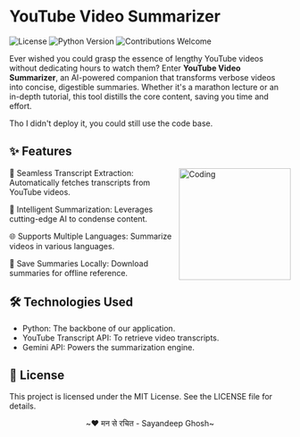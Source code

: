 # YouTube Video Summarizer
![License](https://img.shields.io/badge/license-MIT-blue)
![Python Version](https://img.shields.io/badge/python-3.8%2B-brightgreen)
![Contributions Welcome](https://img.shields.io/badge/contributions-welcome-orange)

Ever wished you could grasp the essence of lengthy YouTube videos without dedicating hours to watch them? Enter **YouTube Video Summarizer**, an AI-powered companion that transforms verbose videos into concise, digestible summaries. Whether it's a marathon lecture or an in-depth tutorial, this tool distills the core content, saving you time and effort.

Tho I didn't deploy it, you could still use the code base.

## ✨ Features
<img align="right" alt="Coding" width="200" src="https://user-images.githubusercontent.com/74038190/229223156-0cbdaba9-3128-4d8e-8719-b6b4cf741b67.gif">

🔄 Seamless Transcript Extraction: Automatically fetches transcripts from YouTube videos.

🧠 Intelligent Summarization: Leverages cutting-edge AI to condense content.

🌐 Supports Multiple Languages: Summarize videos in various languages.

💾 Save Summaries Locally: Download summaries for offline reference.

## 🛠 Technologies Used
- Python: The backbone of our application.
- YouTube Transcript API: To retrieve video transcripts.
- Gemini API: Powers the summarization engine.

## 📄 License
This project is licensed under the MIT License. See the LICENSE file for details.

<p align="center">~❤️ मन से रचित - Sayandeep Ghosh~</p>
